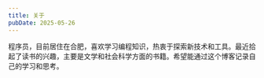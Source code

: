 ```yaml
---
title: 关于
pubDate: 2025-05-26
---
```


程序员，目前居住在合肥，喜欢学习编程知识，热衷于探索新技术和工具。最近拾起了读书的兴趣，主要是文学和社会科学方面的书籍。希望能通过这个博客记录自己的学习和思考。
